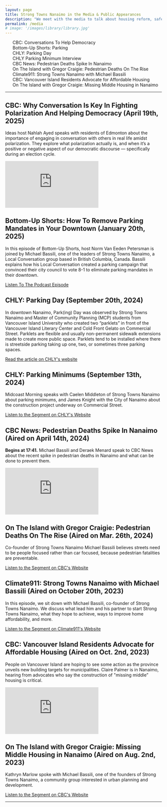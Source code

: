 ```yaml
---
layout: page
title: Strong Towns Nanaimo in the Media & Public Appearances
description: "We meet with the media to talk about housing reform, safe streets, and financial resiliency. If you want to inquire about a media appearance, email press@beautifulnanaimo.ca to get started."
permalink: /media
# image: '/images/library/library.jpg'
---
```


<ul id="toc" class="section-nav">
  <li class="toc-entry toc-h2"><a href="#cbc-why-conversation-is-key-in-fighting-polarization-and-helping-democracy-april-19th-2025">CBC: Conversations To Help Democracy</a></li>
  <li class="toc-entry toc-h2"><a href="#bottom-up-shorts-how-to-remove-parking-mandates-in-your-downtown-january-20th-2025">Bottom-Up Shorts: Parking</a></li>
  <li class="toc-entry toc-h2"><a href="#chly-parking-day-september-20th-2024">CHLY: Parking Day</a></li>
  <li class="toc-entry toc-h2"><a href="#chly-parking-minimums-september-13th-2024">CHLY Parking Minimum Interview</a></li>
  <li class="toc-entry toc-h2"><a href="#cbc-news-pedestrian-deaths-spike-in-nanaimo-aired-on-april-14th-2024">CBC News: Pedestrian Deaths Spike In Nanaimo</a></li>
  <li class="toc-entry toc-h2"><a href="#on-the-island-with-gregor-craigie-pedestrian-deaths-on-the-rise-aired-on-mar-26th-2024">On The Island with Gregor Craigie: Pedestrian Deaths On The Rise</a></li>
  <li class="toc-entry toc-h2"><a href="#climate911-strong-towns-nanaimo-with-michael-bassili-aired-on-october-20th-2023">Climate911: Strong Towns Nanaimo with Michael Bassili</a></li>
  <li class="toc-entry toc-h2"><a href="#cbc-vancouver-island-residents-advocate-for-affordable-housing-aired-on-oct-2nd-2023">CBC: Vancouver Island Residents Advocate for Affordable Housing</a></li>
  <li class="toc-entry toc-h2"><a href="#on-the-island-with-gregor-craigie-missing-middle-housing-in-nanaimo-aired-on-aug-2nd-2023">On The Island with Gregor Craigie: Missing Middle Housing in Nanaimo</a></li>
</ul>

***

## CBC: Why Conversation Is Key In Fighting Polarization And Helping Democracy (April 19th, 2025)

Ideas host Nahlah Ayed speaks with residents of Edmonton about the importance of engaging in conversation with others in real life amidst polarization. They explore what polarization actually is, and when it’s a positive or negative aspect of our democratic discourse — specifically during an election cycle.

<p><iframe src="https://www.youtube.com/embed/hwECJctpDn8?si=xnnw85jQPI9ACQ47" loading="lazy" frameborder="0" allowfullscreen></iframe></p>

## Bottom-Up Shorts: How To Remove Parking Mandates in Your Downtown (January 20th, 2025)

In this episode of Bottom-Up Shorts, host Norm Van Eeden Petersman is joined by Michael Bassili, one of the leaders of Strong Towns Nanaimo, a Local Conversation group based in British Columbia, Canada. Bassili explains how his Local Conversation created a parking campaign that convinced their city council to vote 8-1 to eliminate parking mandates in their downtown.

<div id="sidewalking-victoria-button">
  <a href="https://littlethings.strongtowns.org/e/bottom-up-shorts-how-to-remove-parking-mandates-in-your-downtown/">Listen To The Podcast Episode</a>
  <div class="banner_bg lazy loaded" data-bg="" data-ll-status="entered"></div>
</div>

## CHLY: Parking Day (September 20th, 2024)

In downtown Nanaimo, Park(ing) Day was observed by Strong Towns Nanaimo and Master of Community Planning (MCP) students from Vancouver Island University who created two “parklets” in front of the Vancouver Island Literary Center and Cold Front Gelato on Commercial Street. Parklets are flexible and usually non-permanent sidewalk extensions made to create more public space. Parklets tend to be installed where there is streetside parking taking up one, two, or sometimes three parking spaces.

<div id="sidewalking-victoria-button">
  <a href="https://www.chly.ca/local-news/2024/09/20/groups-take-over-parking-spaces-in-downtown-nanaimo-to-showcase-a-vehicle-future">Read the article on CHLY's website</a>
  <div class="banner_bg lazy loaded" data-bg="" data-ll-status="entered"></div>
</div>

## CHLY: Parking Minimums (September 13th, 2024)

Midcoast Morning speaks with Caelen Middleton of Strong Towns Nanaimo about parking minimums, and James Knight with the  City of Nanaimo about the construction project underway on Commercial Street.

<div id="sidewalking-victoria-button">
  <a href="https://www.chly.ca/midcoastmorning/parking">Listen to the Segment on CHLY's Website</a>
  <div class="banner_bg lazy loaded" data-bg="" data-ll-status="entered"></div>
</div>

## CBC News: Pedestrian Deaths Spike In Nanaimo (Aired on April 14th, 2024)

**Begins at 17:41.** Michael Bassili and Deraek Menard speak to CBC News about the recent spike in pedestrian deaths in Nanaimo and what can be done to prevent them.

<p><iframe src="https://www.youtube.com/embed/f-itjbZur5o?si=653b3xhGiWMqrz_S" loading="lazy" frameborder="0" allowfullscreen></iframe></p>

## On The Island with Gregor Craigie: Pedestrian Deaths On The Rise (Aired on Mar. 26th, 2024)

Co-founder of Strong Towns Nanaimo Michael Bassili believes streets need to be people focused rather than car focused, because pedestrian fatalities are preventable.

<div id="sidewalking-victoria-button">
  <a href="https://www.cbc.ca/listen/live-radio/1-48-on-the-island/clip/16052038-another-pedestrian-death-raises-calls-safer-streets-nanaimo">Listen to the Segment on CBC's Website</a>
  <div class="banner_bg lazy loaded" data-bg="" data-ll-status="entered"></div>
</div>

## Climate911: Strong Towns Nanaimo with Michael Bassili (Aired on October 20th, 2023)

In this episode, we sit down with Michael Bassili, co-founder of Strong Towns Nanaimo. We discuss what lead him and his partner to start Strong Towns Nanaimo, what they hope to achieve, ways to improve home affordability, and more. 

<div id="sidewalking-victoria-button">
  <a href="https://instantteleseminar.com/Events/133019553">Listen to the Segment on Climate911's Website</a>
  <div class="banner_bg lazy loaded" data-bg="" data-ll-status="entered"></div>
</div>

## CBC: Vancouver Island Residents Advocate for Affordable Housing (Aired on Oct. 2nd, 2023)

People on Vancouver Island are hoping to see some action as the province unveils new building targets for municipalities.  Claire Palmer is in Nanaimo, hearing from advocates who say the construction of "missing middle” housing is critical.

<p><iframe src="https://www.youtube.com/embed/WfBklBrYS_c?si=1KF25b8vTy613YGD" loading="lazy" frameborder="0" allowfullscreen></iframe></p>

## On The Island with Gregor Craigie: Missing Middle Housing in Nanaimo (Aired on Aug. 2nd, 2023)

Kathryn Marlow spoke with Michael Bassili, one of the founders of Strong Towns Nanaimo, a community group interested in urban planning and development.

<div id="sidewalking-victoria-button">
  <a href="https://www.cbc.ca/listen/live-radio/1-48-on-the-island/clip/16001148-missing-middle-housing-nanaimo.">Listen to the Segment on CBC's Website</a>
  <div class="banner_bg lazy loaded" data-bg="" data-ll-status="entered"></div>
</div>

***

